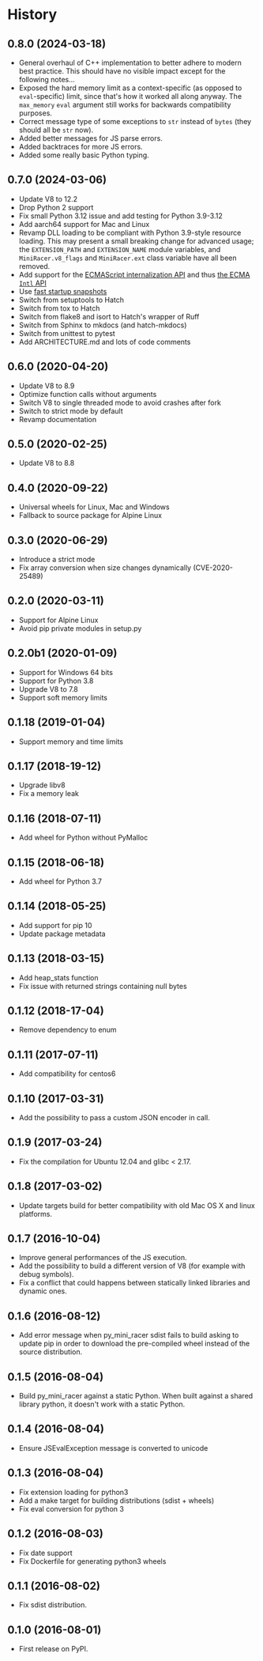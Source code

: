 # History

## 0.8.0 (2024-03-18)

- General overhaul of C++ implementation to better adhere to modern best practice. This
    should have no visible impact except for the following notes...
- Exposed the hard memory limit as a context-specific (as opposed to `eval`-specific)
    limit, since that's how it worked all along anyway. The `max_memory` `eval` argument
    still works for backwards compatibility purposes.
- Correct message type of some exceptions to `str` instead of `bytes` (they should all
    be `str` now).
- Added better messages for JS parse errors.
- Added backtraces for more JS errors.
- Added some really basic Python typing.

## 0.7.0 (2024-03-06)

- Update V8 to 12.2
- Drop Python 2 support
- Fix small Python 3.12 issue and add testing for Python 3.9-3.12
- Add aarch64 support for Mac and Linux
- Revamp DLL loading to be compliant with Python 3.9-style resource loading. This may
    present a small breaking change for advanced usage; the `EXTENSION_PATH` and
    `EXTENSION_NAME` module variables, and `MiniRacer.v8_flags` and `MiniRacer.ext`
    class variable have all been removed.
- Add support for the [ECMAScript internalization API](https://v8.dev/docs/i18n) and
    thus [the ECMA `Intl` API](https://tc39.es/ecma402/) 
- Use [fast startup snapshots](https://v8.dev/blog/custom-startup-snapshots)
- Switch from setuptools to Hatch
- Switch from tox to Hatch
- Switch from flake8 and isort to Hatch's wrapper of Ruff
- Switch from Sphinx to mkdocs (and hatch-mkdocs)
- Switch from unittest to pytest
- Add ARCHITECTURE.md and lots of code comments

## 0.6.0 (2020-04-20)

- Update V8 to 8.9
- Optimize function calls without arguments
- Switch V8 to single threaded mode to avoid crashes after fork
- Switch to strict mode by default
- Revamp documentation

## 0.5.0 (2020-02-25)

- Update V8 to 8.8

## 0.4.0 (2020-09-22)

- Universal wheels for Linux, Mac and Windows
- Fallback to source package for Alpine Linux

## 0.3.0 (2020-06-29)

- Introduce a strict mode
- Fix array conversion when size changes dynamically (CVE-2020-25489)

## 0.2.0 (2020-03-11)

- Support for Alpine Linux
- Avoid pip private modules in setup.py

## 0.2.0b1 (2020-01-09)

- Support for Windows 64 bits
- Support for Python 3.8
- Upgrade V8 to 7.8
- Support soft memory limits

## 0.1.18 (2019-01-04)

- Support memory and time limits

## 0.1.17 (2018-19-12)

- Upgrade libv8
- Fix a memory leak

## 0.1.16 (2018-07-11)

- Add wheel for Python without PyMalloc

## 0.1.15 (2018-06-18)

- Add wheel for Python 3.7

## 0.1.14 (2018-05-25)

- Add support for pip 10
- Update package metadata

## 0.1.13 (2018-03-15)

- Add heap_stats function
- Fix issue with returned strings containing null bytes

## 0.1.12 (2018-17-04)

- Remove dependency to enum

## 0.1.11 (2017-07-11)

- Add compatibility for centos6

## 0.1.10 (2017-03-31)

- Add the possibility to pass a custom JSON encoder in call.

## 0.1.9 (2017-03-24)

- Fix the compilation for Ubuntu 12.04 and glibc \< 2.17.

## 0.1.8 (2017-03-02)

- Update targets build for better compatibility with old Mac OS X and linux platforms.

## 0.1.7 (2016-10-04)

- Improve general performances of the JS execution.
- Add the possibility to build a different version of V8 (for example with debug
    symbols).
- Fix a conflict that could happens between statically linked libraries and dynamic
    ones.

## 0.1.6 (2016-08-12)

- Add error message when py_mini_racer sdist fails to build asking to update pip in
    order to download the pre-compiled wheel instead of the source distribution.

## 0.1.5 (2016-08-04)

- Build py_mini_racer against a static Python. When built against a shared library
    python, it doesn't work with a static Python.

## 0.1.4 (2016-08-04)

- Ensure JSEvalException message is converted to unicode

## 0.1.3 (2016-08-04)

- Fix extension loading for python3
- Add a make target for building distributions (sdist + wheels)
- Fix eval conversion for python 3

## 0.1.2 (2016-08-03)

- Fix date support
- Fix Dockerfile for generating python3 wheels

## 0.1.1 (2016-08-02)

- Fix sdist distribution.

## 0.1.0 (2016-08-01)

- First release on PyPI.
